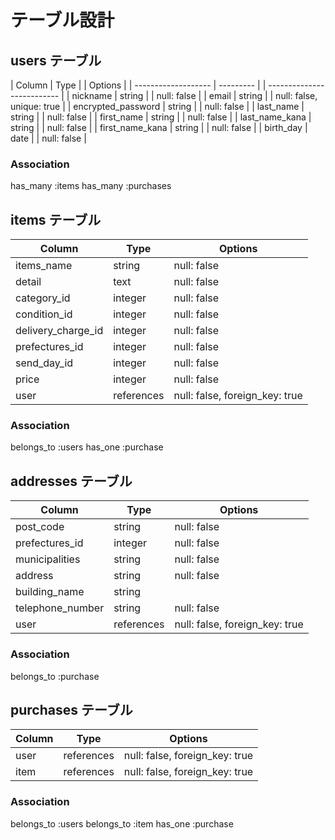 # テーブル設計

## users テーブル

| Column              | Type      | | Options                    |
| ------------------- | --------- | | -------------------------- |
| nickname            | string    | | null: false                |
| email               | string    | | null: false, unique: true  |
| encrypted_password  | string    | | null: false                |
| last_name           | string    | | null: false                |
| first_name          | string    | | null: false                |
| last_name_kana      | string    | | null: false                |
| first_name_kana     | string    | | null: false                |
| birth_day           | date      | | null: false                |

### Association
 has_many :items
 has_many :purchases
 
 ## items テーブル

 | Column                 | Type       | Options                       |
 | ---------------------- | ---------- | ----------------------------- |
 | items_name             | string     | null: false                   |
 | detail                 | text       | null: false                   |
 | category_id            | integer    | null: false                   |
 | condition_id           | integer    | null: false                   |
 | delivery_charge_id     | integer    | null: false                   |
 | prefectures_id         | integer    | null: false                   |
 | send_day_id            | integer    | null: false                   |
 | price                  | integer    | null: false                   |
 | user                   | references | null: false, foreign_key: true|

 ### Association

 belongs_to :users
 has_one :purchase

## addresses テーブル

| Column                    | Type           | Options                        |
| ------------------------- | -------------- | ------------------------------ |
| post_code                 | string         | null: false                    |
| prefectures_id            | integer        | null: false                    |
| municipalities            | string         | null: false                    |
| address                   | string         | null: false                    |
| building_name             | string         |                                |
| telephone_number          | string         | null: false                    |
| user                      | references     | null: false, foreign_key: true |

### Association
belongs_to :purchase

## purchases テーブル

| Column         | Type       | Options                        |
| -------------- | ---------- | ------------------------------ |
| user           | references | null: false, foreign_key: true |
| item           | references | null: false, foreign_key: true |

### Association
belongs_to :users
belongs_to :item
has_one :purchase